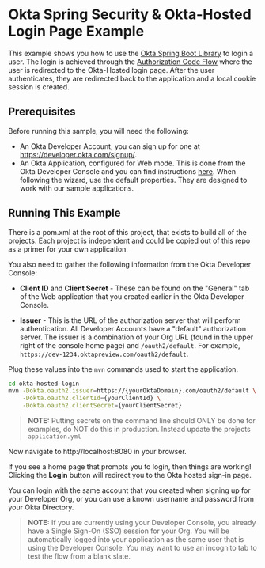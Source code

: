 # Okta Spring Security & Okta-Hosted Login Page Example

This example shows you how to use the [Okta Spring Boot Library][] to login a user.  The login is achieved through the [Authorization Code Flow][] where the user is redirected to the Okta-Hosted login page.  After the user authenticates, they are redirected back to the application and a local cookie session is created.


## Prerequisites

Before running this sample, you will need the following:

* An Okta Developer Account, you can sign up for one at https://developer.okta.com/signup/.
* An Okta Application, configured for Web mode. This is done from the Okta Developer Console and you can find instructions [here][OIDC Web Application Setup Instructions].  When following the wizard, use the default properties.  They are designed to work with our sample applications.

## Running This Example

There is a pom.xml at the root of this project, that exists to build all of the projects.  Each project is independent and could be copied out of this repo as a primer for your own application.

You also need to gather the following information from the Okta Developer Console:

- **Client ID** and **Client Secret** - These can be found on the "General" tab of the Web application that you created earlier in the Okta Developer Console.

- **Issuer** - This is the URL of the authorization server that will perform authentication.  All Developer Accounts have a "default" authorization server.  The issuer is a combination of your Org URL (found in the upper right of the console home page) and `/oauth2/default`. For example, `https://dev-1234.oktapreview.com/oauth2/default`.

Plug these values into the `mvn` commands used to start the application.

```bash
cd okta-hosted-login
mvn -Dokta.oauth2.issuer=https://{yourOktaDomain}.com/oauth2/default \
    -Dokta.oauth2.clientId={yourClientId} \
    -Dokta.oauth2.clientSecret={yourClientSecret}
```

> **NOTE:** Putting secrets on the command line should ONLY be done for examples, do NOT do this in production. Instead update the projects `application.yml`

Now navigate to http://localhost:8080 in your browser.

If you see a home page that prompts you to login, then things are working!  Clicking the **Login** button will redirect you to the Okta hosted sign-in page.

You can login with the same account that you created when signing up for your Developer Org, or you can use a known username and password from your Okta Directory.

> **NOTE:** If you are currently using your Developer Console, you already have a Single Sign-On (SSO) session for your Org.  You will be automatically logged into your application as the same user that is using the Developer Console.  You may want to use an incognito tab to test the flow from a blank slate.

[Okta Spring Boot Library]: https://github.com/okta/okta-spring-boot
[OIDC Web Application Setup Instructions]: https://developer.okta.com/authentication-guide/implementing-authentication/auth-code#1-setting-up-your-application
[Authorization Code Flow]: https://developer.okta.com/authentication-guide/implementing-authentication/auth-code
